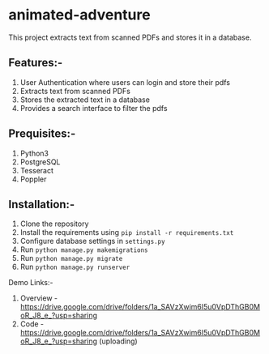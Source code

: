 # animated-adventure

This project extracts text from scanned PDFs and stores it in a database. 

## Features:-

1. User Authentication where users can login and store their pdfs
2. Extracts text from scanned PDFs
3. Stores the extracted text in a database
4. Provides a search interface to filter the pdfs


## Prequisites:-

1. Python3
2. PostgreSQL
3. Tesseract
4. Poppler


## Installation:-

1. Clone the repository
2. Install the requirements using `pip install -r requirements.txt`
3. Configure database settings in `settings.py`
4. Run `python manage.py makemigrations`
5. Run `python manage.py migrate`
6. Run `python manage.py runserver`

Demo Links:-
1. Overview - https://drive.google.com/drive/folders/1a_SAVzXwim6I5u0VpDThGB0MoR_J8_e_?usp=sharing
2. Code - https://drive.google.com/drive/folders/1a_SAVzXwim6I5u0VpDThGB0MoR_J8_e_?usp=sharing (uploading)
